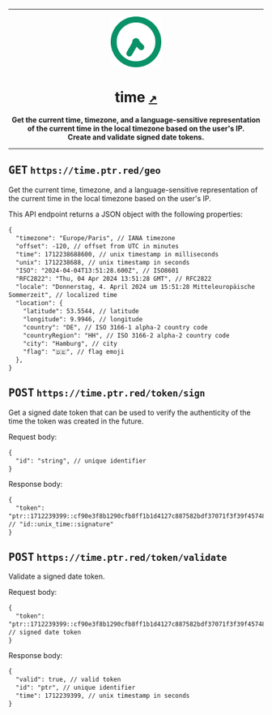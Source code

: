 <hr />

<div align="center">
  <a href="#">
    <img src="src/app/icon.svg" alt="time" height="100" >
  </a>
</div>

<div align="center">
  <h1>
    time
    <a
      href="https://www.youtube.com/watch?v=Qr0-7Ds79zo"
      target="_blank"
      rel="noopener noreferrer"
    >
      <kbd>↗</kbd>
    </a>
  </h1>
  <p>
    <b>
      Get the current time, timezone, and a language-sensitive representation of the current time in the local timezone based on the user's IP.
    </b>
    <br />
    <b>
      Create and validate signed date tokens.
    </b>
  </p>
</div>

<hr />

## <kbd>GET</kbd> `https://time.ptr.red/geo`

Get the current time, timezone, and a language-sensitive representation of the current time in the local timezone based on the user's IP.

This API endpoint returns a JSON object with the following properties:

```jsonc
{
  "timezone": "Europe/Paris", // IANA timezone
  "offset": -120, // offset from UTC in minutes
  "time": 1712238688600, // unix timestamp in milliseconds
  "unix": 1712238688, // unix timestamp in seconds
  "ISO": "2024-04-04T13:51:28.600Z", // ISO8601
  "RFC2822": "Thu, 04 Apr 2024 13:51:28 GMT", // RFC2822
  "locale": "Donnerstag, 4. April 2024 um 15:51:28 Mitteleuropäische Sommerzeit", // localized time
  "location": {
    "latitude": 53.5544, // latitude
    "longitude": 9.9946, // longitude
    "country": "DE", // ISO 3166-1 alpha-2 country code
    "countryRegion": "HH", // ISO 3166-2 alpha-2 country code
    "city": "Hamburg", // city
    "flag": "🇩🇪", // flag emoji
  },
}
```

## <kbd>POST</kbd> `https://time.ptr.red/token/sign`

Get a signed date token that can be used to verify the authenticity of the time the token was created in the future.

Request body:

```jsonc
{
  "id": "string", // unique identifier
}
```

Response body:

```jsonc
{
  "token": "ptr::1712239399::cf90e3f8b1290cfb8ff1b1d4127c887582bdf37071f3f39f45748a8e81d6386239b6322e15b2c8e5d4adf99a851bce15d5ba0d5963be388ab6d3cc6bae8b9db0", // "id::unix_time::signature"
}
```

## <kbd>POST</kbd> `https://time.ptr.red/token/validate`

Validate a signed date token.

Request body:

```jsonc
{
  "token": "ptr::1712239399::cf90e3f8b1290cfb8ff1b1d4127c887582bdf37071f3f39f45748a8e81d6386239b6322e15b2c8e5d4adf99a851bce15d5ba0d5963be388ab6d3cc6bae8b9db0", // signed date token
}
```

Response body:

```jsonc
{
  "valid": true, // valid token
  "id": "ptr", // unique identifier
  "time": 1712239399, // unix timestamp in seconds
}
```
